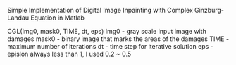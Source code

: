 Simple Implementation of Digital Image Inpainting with Complex Ginzburg-Landau Equation in Matlab

CGL(Img0, mask0, TIME, dt, eps)
Img0 - gray scale input image with damages
mask0 - binary image that marks the areas of the damages
TIME - maximum number of iterations
dt - time step for iterative solution
eps - epislon always less than 1, I used 0.2 ~ 0.5
